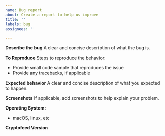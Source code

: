 ```yaml
---
name: Bug report
about: Create a report to help us improve
title: ''
labels: bug
assignees: ''

---
```


**Describe the bug**
A clear and concise description of what the bug is.

**To Reproduce**
Steps to reproduce the behavior:
* Provide small code sample that reproduces the issue
* Provide any tracebacks, if applicable

**Expected behavior**
A clear and concise description of what you expected to happen.

**Screenshots**
If applicable, add screenshots to help explain your problem.

**Operating System:**
 - macOS, linux, etc

**Cryptofeed Version**
